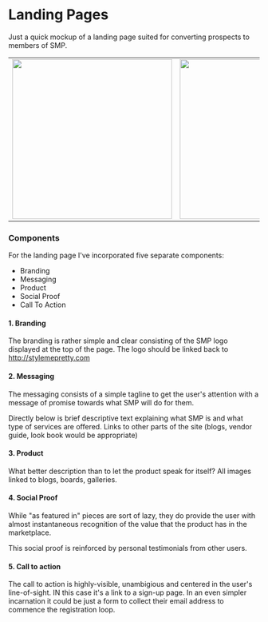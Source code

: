# Landing Pages

Just a quick mockup of a landing page suited for converting prospects to members of SMP.

<table cellpadding="6">
<tr>
<td>
<a href="https://github.com/stylemepretty/UX/raw/master/wireframes/landing_pages/landing_page01.png"><img src="https://github.com/stylemepretty/UX/raw/master/wireframes/landing_pages/landing_page01.png" width="320"></a>
</td>
<td>
<a href="https://github.com/stylemepretty/UX/raw/master/wireframes/landing_pages/landing_page02.png"><img src="https://github.com/stylemepretty/UX/raw/master/wireframes/landing_pages/landing_page02.png" width="320"></a>
</td>
</tr>
</table>

### Components

For the landing page I've incorporated five separate components:

* Branding
* Messaging
* Product
* Social Proof
* Call To Action

#### 1. Branding

The branding is rather simple and clear consisting of the SMP logo displayed at the top of the page. The logo should be linked back to http://stylemepretty.com

#### 2. Messaging

The messaging consists of a simple tagline to get the user's attention with a message of promise towards what SMP will do for them.

Directly below is brief descriptive text explaining what SMP is and what type of services are offered. Links to other parts of the site (blogs, vendor guide, look book would be appropriate)

#### 3. Product

What better description than to let the product speak for itself? All images linked to blogs, boards, galleries.

#### 4. Social Proof

While "as featured in" pieces are sort of lazy, they do provide the user with almost instantaneous recognition of the value that the product has in the marketplace.

This social proof is reinforced by personal testimonials from other users.

#### 5. Call to action

The call to action is highly-visible, unambigious and centered in the user's line-of-sight. IN this case it's a link to a sign-up page. In an even simpler incarnation it could be just a form to collect their email address to commence the registration loop.